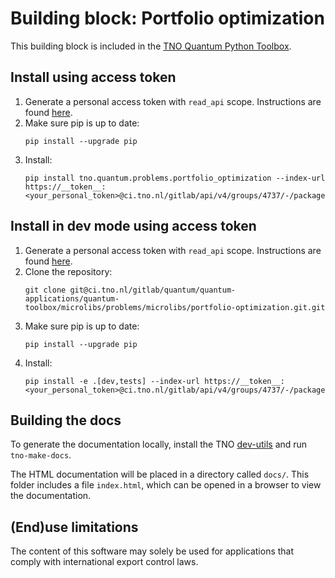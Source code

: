 # Building block: Portfolio optimization

This building block is included in the [TNO Quantum Python Toolbox](https://ci.tno.nl/gitlab/quantum/quantum-applications/quantum-toolbox/quantum-toolbox).

## Install using access token

1. Generate a personal access token with `read_api` scope. Instructions are found [here](https://docs.gitlab.com/ee/user/profile/personal_access_tokens.html).
1. Make sure pip is up to date:
   ```commandline
   pip install --upgrade pip
   ```
1. Install:
   ```commandline
   pip install tno.quantum.problems.portfolio_optimization --index-url https://__token__:<your_personal_token>@ci.tno.nl/gitlab/api/v4/groups/4737/-/packages/pypi/simple
   ```

## Install in dev mode using access token

1. Generate a personal access token with `read_api` scope. Instructions are found [here](https://docs.gitlab.com/ee/user/profile/personal_access_tokens.html).
1. Clone the repository:
   ```commandline
   git clone git@ci.tno.nl/gitlab/quantum/quantum-applications/quantum-toolbox/microlibs/problems/microlibs/portfolio-optimization.git.git
   ```
1. Make sure pip is up to date:
   ```commandline
   pip install --upgrade pip
   ```
1. Install:
   ```commandline
   pip install -e .[dev,tests] --index-url https://__token__:<your_personal_token>@ci.tno.nl/gitlab/api/v4/groups/4737/-/packages/pypi/simple
   ```

## Building the docs
To generate the documentation locally, install the TNO [dev-utils](https://ci.tno.nl/gitlab/quantum/cicd/dev_utils) and run `tno-make-docs`. 

The HTML documentation will be placed in a directory called `docs/`.
This folder includes a file `index.html`, which can be opened in a browser to view the documentation.

## (End)use limitations
The content of this software may solely be used for applications that comply with international export control laws.